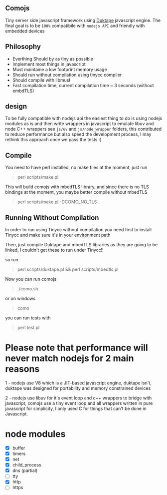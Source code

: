 Comojs
------

Tiny server side javascript framework using [Duktape](http://duktape.org) javascript engine.
The final goal is to be ``100%`` compatibile with ``nodejs API`` and friendly with embedded devices


Philosophy
----------
* Everthing Should by as tiny as possible
* Implement most things in javascript
* Must maintaine a low footprint memory usage
* Should run without compilation using tinycc compiler
* Should compile with libmusl
* Fast compilation time, current compilation time ~ 3 seconds (without embdTLS)


design
-------
To be fully compatible with nodejs api the easiest thing to do is using nodejs modules as is and then write wrappers in javascript to emulate libuv and node C++ wrappers see ``js/uv`` and ``js/node_wrapper`` folders, this contributed to reduce performance but also speed the development process, I may rethink this approach once we pass the tests :)


Compile
-------

You need to have perl installed, no make files at the moment, just run

> perl scripts/make.pl

This will build comojs with mbedTLS library, and since there is no TLS bindings
at the moment, you maybe better compile without mbedTLS

> perl scripts/make.pl -DCOMO_NO_TLS

Running Without Compilation
---------------------------

In order to run using Tinycc without compilation you need first to install Tinycc and make sure it's in your environment path

Then, just compile Duktape and mbedTLS libraries as they are going to be linked, I couldn't get these to run under Tinycc!!

so run

> perl scripts/duktape.pl && perl scripts/mbedtls.pl

Now you can run comojs

> ./como.sh

or on windows

> como

you can run tests with

> perl test.pl

Please note that performance will never match nodejs for 2 main reasons
========================================================================

1 - nodejs use V8 which is a JIT-based javascript engine, duktape isn't, duktape was designed for portability and memory constrained devices

2 - nodejs use libuv for it's event loop and c++ wrappers to bridge with javascript, comojs use a tiny event loop and all wrappers written in pure javascript for simplicity, I only used C for things that can't be done in Javascript.

node modules
=============
- [x] buffer
- [x] timers
- [x] net
- [x] child_process
- [x] dns (partial)
- [ ] tty
- [x] http
- [ ] https
